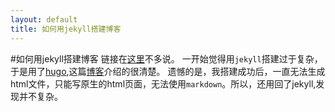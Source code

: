 ```yaml
---
layout: default
title: 如何用jekyll搭建博客
---
```

#如何用jekyll搭建博客
链接在[这里](http://www.ruanyifeng.com/blog/2012/08/blogging_with_jekyll.html?bsh_bid=488535335)不多说。
一开始觉得用`jekyll`搭建过于复杂，于是用了[hugo](https://gohugo.io/),这篇[博客](http://blog.coderzh.com)介绍的很清楚。
遗憾的是，我搭建成功后，一直无法生成html文件，只能写原生的html页面，无法使用`markdown`。所以，还用回了jekyll,发现并不复杂。


